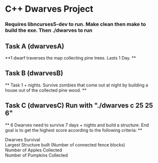 # C++ Dwarves Project
### Requires libncurses5-dev to run. Make clean then make to build the exe. Then ./dwarves to run
## Task A (dwarvesA)
<p> **1 dwarf traverses the map collecting pine trees. Lasts 1 Day. **</p>

## Task B (dwarvesB)
<p> ** Task 1 + nights. Survive zombies that come out at night by building a house out of the collected pine wood. **</p>

## Task C (dwarvesC) Run with "./dwarves c 25 25 6"
<p> ** 6 Dwarves need to survive 7 days + nights and build a structure.  End goal is to get the highest score according to the following criteria: **</p>
<p>
 Dwarves Survival<br>
 Largest Structure built (Number of connected fence blocks)<br>
 Number of Apples Collected<br>
 Number of Pumpkins Collected<br>
</p>
